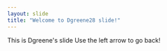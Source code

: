 ```yaml
---
layout: slide
title: "Welcome to Dgreene28 slide!"
---
```

This is Dgreene's slide
Use the left arrow to go back!
